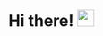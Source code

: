 
<h1 align="left">Hi there! <img src="https://raw.githubusercontent.com/kaueMarques/kaueMarques/master/hi.gif" width="30px"></h1>
